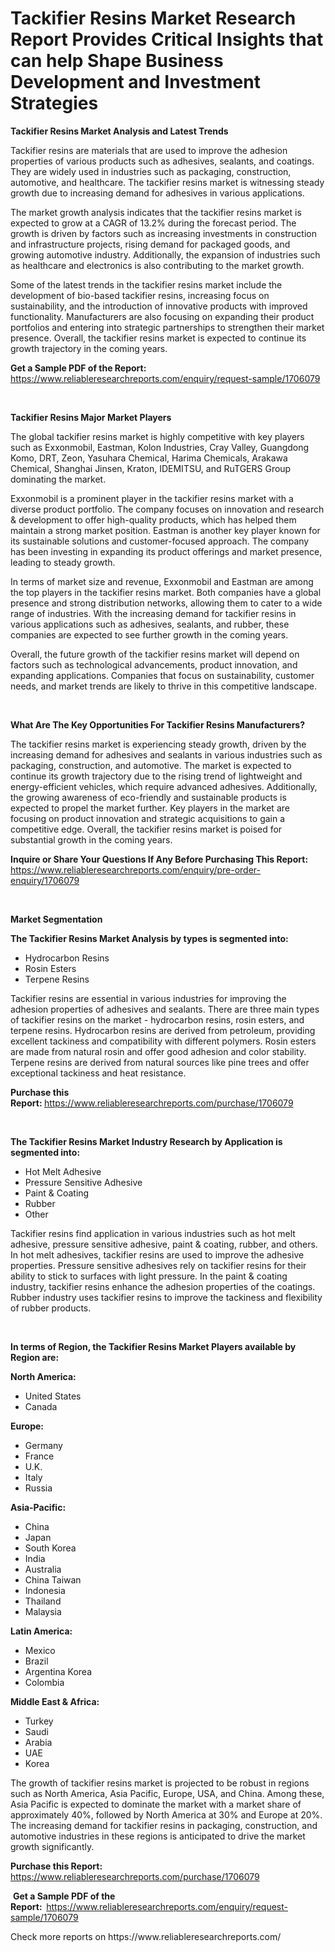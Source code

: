 <p><h1>Tackifier Resins Market Research Report Provides Critical Insights that can help Shape Business Development and Investment Strategies</h1></p><p><strong>Tackifier Resins Market Analysis and Latest Trends</strong></p>
<p><p>Tackifier resins are materials that are used to improve the adhesion properties of various products such as adhesives, sealants, and coatings. They are widely used in industries such as packaging, construction, automotive, and healthcare. The tackifier resins market is witnessing steady growth due to increasing demand for adhesives in various applications.</p><p>The market growth analysis indicates that the tackifier resins market is expected to grow at a CAGR of 13.2% during the forecast period. The growth is driven by factors such as increasing investments in construction and infrastructure projects, rising demand for packaged goods, and growing automotive industry. Additionally, the expansion of industries such as healthcare and electronics is also contributing to the market growth.</p><p>Some of the latest trends in the tackifier resins market include the development of bio-based tackifier resins, increasing focus on sustainability, and the introduction of innovative products with improved functionality. Manufacturers are also focusing on expanding their product portfolios and entering into strategic partnerships to strengthen their market presence. Overall, the tackifier resins market is expected to continue its growth trajectory in the coming years.</p></p>
<p><strong>Get a Sample PDF of the Report:&nbsp;</strong> <a href="https://www.reliableresearchreports.com/enquiry/request-sample/1706079">https://www.reliableresearchreports.com/enquiry/request-sample/1706079</a></p>
<p>&nbsp;</p>
<p><strong>Tackifier Resins Major Market Players</strong></p>
<p><p>The global tackifier resins market is highly competitive with key players such as Exxonmobil, Eastman, Kolon Industries, Cray Valley, Guangdong Komo, DRT, Zeon, Yasuhara Chemical, Harima Chemicals, Arakawa Chemical, Shanghai Jinsen, Kraton, IDEMITSU, and RuTGERS Group dominating the market.</p><p>Exxonmobil is a prominent player in the tackifier resins market with a diverse product portfolio. The company focuses on innovation and research & development to offer high-quality products, which has helped them maintain a strong market position. Eastman is another key player known for its sustainable solutions and customer-focused approach. The company has been investing in expanding its product offerings and market presence, leading to steady growth.</p><p>In terms of market size and revenue, Exxonmobil and Eastman are among the top players in the tackifier resins market. Both companies have a global presence and strong distribution networks, allowing them to cater to a wide range of industries. With the increasing demand for tackifier resins in various applications such as adhesives, sealants, and rubber, these companies are expected to see further growth in the coming years.</p><p>Overall, the future growth of the tackifier resins market will depend on factors such as technological advancements, product innovation, and expanding applications. Companies that focus on sustainability, customer needs, and market trends are likely to thrive in this competitive landscape.</p></p>
<p>&nbsp;</p>
<p><strong>What Are The Key Opportunities For Tackifier Resins Manufacturers?</strong></p>
<p><p>The tackifier resins market is experiencing steady growth, driven by the increasing demand for adhesives and sealants in various industries such as packaging, construction, and automotive. The market is expected to continue its growth trajectory due to the rising trend of lightweight and energy-efficient vehicles, which require advanced adhesives. Additionally, the growing awareness of eco-friendly and sustainable products is expected to propel the market further. Key players in the market are focusing on product innovation and strategic acquisitions to gain a competitive edge. Overall, the tackifier resins market is poised for substantial growth in the coming years.</p></p>
<p><strong>Inquire or Share Your Questions If Any Before Purchasing This Report:</strong> <a href="https://www.reliableresearchreports.com/enquiry/pre-order-enquiry/1706079">https://www.reliableresearchreports.com/enquiry/pre-order-enquiry/1706079</a></p>
<p>&nbsp;</p>
<p><strong>Market Segmentation</strong></p>
<p><strong>The Tackifier Resins Market Analysis by types is segmented into:</strong></p>
<p><ul><li>Hydrocarbon Resins</li><li>Rosin Esters</li><li>Terpene Resins</li></ul></p>
<p><p>Tackifier resins are essential in various industries for improving the adhesion properties of adhesives and sealants. There are three main types of tackifier resins on the market - hydrocarbon resins, rosin esters, and terpene resins. Hydrocarbon resins are derived from petroleum, providing excellent tackiness and compatibility with different polymers. Rosin esters are made from natural rosin and offer good adhesion and color stability. Terpene resins are derived from natural sources like pine trees and offer exceptional tackiness and heat resistance.</p></p>
<p><strong>Purchase this Report:&nbsp;</strong><a href="https://www.reliableresearchreports.com/purchase/1706079">https://www.reliableresearchreports.com/purchase/1706079</a></p>
<p>&nbsp;</p>
<p><strong>The Tackifier Resins Market Industry Research by Application is segmented into:</strong></p>
<p><ul><li>Hot Melt Adhesive</li><li>Pressure Sensitive Adhesive</li><li>Paint & Coating</li><li>Rubber</li><li>Other</li></ul></p>
<p><p>Tackifier resins find application in various industries such as hot melt adhesive, pressure sensitive adhesive, paint & coating, rubber, and others. In hot melt adhesives, tackifier resins are used to improve the adhesive properties. Pressure sensitive adhesives rely on tackifier resins for their ability to stick to surfaces with light pressure. In the paint & coating industry, tackifier resins enhance the adhesion properties of the coatings. Rubber industry uses tackifier resins to improve the tackiness and flexibility of rubber products.</p></p>
<p>&nbsp;</p>
<p><strong>In terms of Region, the Tackifier Resins Market Players available by Region are:</strong></p>
<p>
    <p> <strong> North America: </strong>
        <ul>
            <li>United States</li>
            <li>Canada</li>
        </ul>
        </p> 
    <p> <strong> Europe: </strong>
        <ul>
            <li>Germany</li>
            <li>France</li>
            <li>U.K.</li>
            <li>Italy</li>
            <li>Russia</li>
        </ul>
        </p> 
    <p> <strong> Asia-Pacific: </strong>
        <ul>
            <li>China</li>
            <li>Japan</li>
            <li>South Korea</li>
            <li>India</li>
            <li>Australia</li>
            <li>China Taiwan</li>
            <li>Indonesia</li>
            <li>Thailand</li>
            <li>Malaysia</li>
        </ul>
        </p> 
    <p> <strong> Latin America: </strong>
        <ul>
            <li>Mexico</li>
            <li>Brazil</li>
            <li>Argentina Korea</li>
            <li>Colombia</li>
        </ul>
        </p> 
    <p> <strong> Middle East & Africa: </strong>
        <ul>
            <li>Turkey</li>
            <li>Saudi</li>
            <li>Arabia</li>
            <li>UAE</li>
            <li>Korea</li>
        </ul>
    </p>
    </p>
<p><p>The growth of tackifier resins market is projected to be robust in regions such as North America, Asia Pacific, Europe, USA, and China. Among these, Asia Pacific is expected to dominate the market with a market share of approximately 40%, followed by North America at 30% and Europe at 20%. The increasing demand for tackifier resins in packaging, construction, and automotive industries in these regions is anticipated to drive the market growth significantly.</p></p>
<p><strong>Purchase this Report: </strong><a href="https://www.reliableresearchreports.com/purchase/1706079">https://www.reliableresearchreports.com/purchase/1706079</a></p>
<p>&nbsp;<strong>Get a Sample PDF of the Report:&nbsp;&nbsp;</strong><a href="https://www.reliableresearchreports.com/enquiry/request-sample/1706079">https://www.reliableresearchreports.com/enquiry/request-sample/1706079</a></p>
<p><strong></strong></p>
<p>Check more reports on https://www.reliableresearchreports.com/</p>